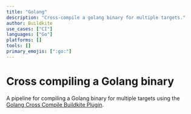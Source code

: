 ```yaml
---
title: "Golang"
description: "Cross-compile a golang binary for multiple targets."
author: Buildkite
use_cases: ["CI"]
languages: ["Go"]
platforms: []
tools: []
primary_emojis: [":go:"]
---
```


# Cross compiling a Golang binary

A pipeline for compiling a Golang binary for multiple targets using the [Golang Cross Compile Buildkite Plugin](https://github.com/buildkite-plugins/golang-cross-compile-buildkite-plugin).
